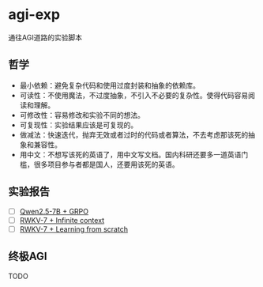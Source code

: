 # agi-exp

通往AGI道路的实验脚本

## 哲学

- 最小依赖：避免复杂代码和使用过度封装和抽象的依赖库。
- 可读性：不使用魔法，不过度抽象，不引入不必要的复杂性。使得代码容易阅读和理解。
- 可修改性：容易修改和实验不同的想法。
- 可复现性：实验结果应该是可复现的。
- 做减法：快速迭代，抛弃无效或者过时的代码或者算法，不去考虑那该死的抽象和兼容性。
- 用中文：不想写该死的英语了，用中文写文档。国内科研还要多一道英语门槛，很多项目参与者都是国人，还要用该死的英语。

## 实验报告

- [ ] [Qwen2.5-7B + GRPO]()
- [ ] [RWKV-7 + Infinite context]()
- [ ] [RWKV-7 + Learning from scratch]()

## 终极AGI
TODO
